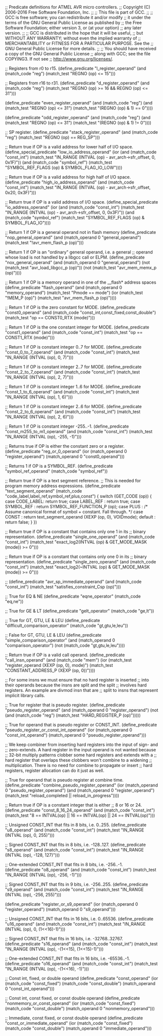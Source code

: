 ;; Predicate definitions for ATMEL AVR micro controllers.
;; Copyright (C) 2006-2016 Free Software Foundation, Inc.
;;
;; This file is part of GCC.
;;
;; GCC is free software; you can redistribute it and/or modify
;; it under the terms of the GNU General Public License as published by
;; the Free Software Foundation; either version 3, or (at your option)
;; any later version.
;;
;; GCC is distributed in the hope that it will be useful,
;; but WITHOUT ANY WARRANTY; without even the implied warranty of
;; MERCHANTABILITY or FITNESS FOR A PARTICULAR PURPOSE.  See the
;; GNU General Public License for more details.
;;
;; You should have received a copy of the GNU General Public License
;; along with GCC; see the file COPYING3.  If not see
;; <http://www.gnu.org/licenses/>.

;; Registers from r0 to r15.
(define_predicate "l_register_operand"
  (and (match_code "reg")
       (match_test "REGNO (op) <= 15")))

;; Registers from r16 to r31.
(define_predicate "d_register_operand"
  (and (match_code "reg")
       (match_test "REGNO (op) >= 16 && REGNO (op) <= 31")))

(define_predicate "even_register_operand"
  (and (match_code "reg")
       (and (match_test "REGNO (op) <= 31")
            (match_test "(REGNO (op) & 1) == 0"))))

(define_predicate "odd_register_operand"
  (and (match_code "reg")
       (and (match_test "REGNO (op) <= 31")
            (match_test "(REGNO (op) & 1) != 0"))))

;; SP register.
(define_predicate "stack_register_operand"
  (and (match_code "reg")
       (match_test "REGNO (op) == REG_SP")))

;; Return true if OP is a valid address for lower half of I/O space.
(define_special_predicate "low_io_address_operand"
  (ior (and (match_code "const_int")
	    (match_test "IN_RANGE (INTVAL (op) - avr_arch->sfr_offset,
				   0, 0x1F)"))
       (and (match_code "symbol_ref")
	    (match_test "SYMBOL_REF_FLAGS (op) & SYMBOL_FLAG_IO_LOW"))))

;; Return true if OP is a valid address for high half of I/O space.
(define_predicate "high_io_address_operand"
  (and (match_code "const_int")
       (match_test "IN_RANGE (INTVAL (op) - avr_arch->sfr_offset,
                              0x20, 0x3F)")))

;; Return true if OP is a valid address of I/O space.
(define_special_predicate "io_address_operand"
  (ior (and (match_code "const_int")
	    (match_test "IN_RANGE (INTVAL (op) - avr_arch->sfr_offset,
				   0, 0x3F)"))
       (and (match_code "symbol_ref")
	    (match_test "SYMBOL_REF_FLAGS (op) & SYMBOL_FLAG_IO"))))

;; Return 1 if OP is a general operand not in flash memory
(define_predicate "nop_general_operand"
  (and (match_operand 0 "general_operand")
       (match_test "!avr_mem_flash_p (op)")))

;; Return 1 if OP is an "ordinary" general operand, i.e. a general
;; operand whose load is not handled by a libgcc call or ELPM.
(define_predicate "nox_general_operand"
  (and (match_operand 0 "general_operand")
       (not (match_test "avr_load_libgcc_p (op)"))
       (not (match_test "avr_mem_memx_p (op)"))))

;; Return 1 if OP is a memory operand in one of the __flash* address spaces
(define_predicate "flash_operand"
  (and (match_operand 0 "memory_operand")
       (match_test "Pmode == mode")
       (ior (match_test "!MEM_P (op)")
            (match_test "avr_mem_flash_p (op)"))))

;; Return 1 if OP is the zero constant for MODE.
(define_predicate "const0_operand"
  (and (match_code "const_int,const_fixed,const_double")
       (match_test "op == CONST0_RTX (mode)")))

;; Return 1 if OP is the one constant integer for MODE.
(define_predicate "const1_operand"
  (and (match_code "const_int")
       (match_test "op == CONST1_RTX (mode)")))


;; Return 1 if OP is constant integer 0..7 for MODE.
(define_predicate "const_0_to_7_operand"
  (and (match_code "const_int")
       (match_test "IN_RANGE (INTVAL (op), 0, 7)")))

;; Return 1 if OP is constant integer 2..7 for MODE.
(define_predicate "const_2_to_7_operand"
  (and (match_code "const_int")
       (match_test "IN_RANGE (INTVAL (op), 2, 7)")))

;; Return 1 if OP is constant integer 1..6 for MODE.
(define_predicate "const_1_to_6_operand"
  (and (match_code "const_int")
       (match_test "IN_RANGE (INTVAL (op), 1, 6)")))

;; Return 1 if OP is constant integer 2..6 for MODE.
(define_predicate "const_2_to_6_operand"
  (and (match_code "const_int")
       (match_test "IN_RANGE (INTVAL (op), 2, 6)")))

;; Return 1 if OP is constant integer -255..-1.
(define_predicate "const_m255_to_m1_operand"
  (and (match_code "const_int")
       (match_test "IN_RANGE (INTVAL (op), -255, -1)")))

;; Returns true if OP is either the constant zero or a register.
(define_predicate "reg_or_0_operand"
  (ior (match_operand 0 "register_operand")
       (match_operand 0 "const0_operand")))

;; Returns 1 if OP is a SYMBOL_REF.
(define_predicate "symbol_ref_operand"
  (match_code "symbol_ref"))

;; Return true if OP is a text segment reference.
;; This is needed for program memory address expressions.
(define_predicate "text_segment_operand"
  (match_code "code_label,label_ref,symbol_ref,plus,const")
{
  switch (GET_CODE (op))
    {
    case CODE_LABEL:
      return true;
    case LABEL_REF :
      return true;
    case SYMBOL_REF :
      return SYMBOL_REF_FUNCTION_P (op);
    case PLUS :
      /* Assume canonical format of symbol + constant.
	 Fall through.  */
    case CONST :
      return text_segment_operand (XEXP (op, 0), VOIDmode);
    default :
      return false;
    }
})

;; Return true if OP is a constant that contains only one 1 in its
;; binary representation.
(define_predicate "single_one_operand"
  (and (match_code "const_int")
       (match_test "exact_log2(INTVAL (op) & GET_MODE_MASK (mode)) >= 0")))

;; Return true if OP is a constant that contains only one 0 in its
;; binary representation.
(define_predicate "single_zero_operand"
  (and (match_code "const_int")
       (match_test "exact_log2(~INTVAL (op) & GET_MODE_MASK (mode)) >= 0")))

;;
(define_predicate "avr_sp_immediate_operand"
  (and (match_code "const_int")
       (match_test "satisfies_constraint_Csp (op)")))

;; True for EQ & NE
(define_predicate "eqne_operator"
  (match_code "eq,ne"))

;; True for GE & LT
(define_predicate "gelt_operator"
  (match_code "ge,lt"))

;; True for GT, GTU, LE & LEU
(define_predicate "difficult_comparison_operator"
  (match_code "gt,gtu,le,leu"))

;; False for GT, GTU, LE & LEU
(define_predicate "simple_comparison_operator"
  (and (match_operand 0 "comparison_operator")
       (not (match_code "gt,gtu,le,leu"))))

;; Return true if OP is a valid call operand.
(define_predicate "call_insn_operand"
  (and (match_code "mem")
       (ior (match_test "register_operand (XEXP (op, 0), mode)")
            (match_test "CONSTANT_ADDRESS_P (XEXP (op, 0))"))))

;; For some insns we must ensure that no hard register is inserted
;; into their operands because the insns are split and the split
;; involves hard registers.  An example are divmod insn that are
;; split to insns that represent implicit library calls.

;; True for register that is pseudo register.
(define_predicate "pseudo_register_operand"
  (and (match_operand 0 "register_operand")
       (not (and (match_code "reg")
                 (match_test "HARD_REGISTER_P (op)")))))

;; True for operand that is pseudo register or CONST_INT.
(define_predicate "pseudo_register_or_const_int_operand"
  (ior (match_operand 0 "const_int_operand")
       (match_operand 0 "pseudo_register_operand")))

;; We keep combiner from inserting hard registers into the input of sign- and
;; zero-extends.  A hard register in the input operand is not wanted because
;; 32-bit multiply patterns clobber some hard registers and extends with a
;; hard register that overlaps these clobbers won't combine to a widening
;; multiplication.  There is no need for combine to propagate or insert
;; hard registers, register allocation can do it just as well.

;; True for operand that is pseudo register at combine time.
(define_predicate "combine_pseudo_register_operand"
  (ior (match_operand 0 "pseudo_register_operand")
       (and (match_operand 0 "register_operand")
            (match_test "reload_completed || reload_in_progress"))))

;; Return true if OP is a constant integer that is either
;; 8 or 16 or 24.
(define_predicate "const_8_16_24_operand"
  (and (match_code "const_int")
       (match_test "8 == INTVAL(op) || 16 == INTVAL(op) || 24 == INTVAL(op)")))

;; Unsigned CONST_INT that fits in 8 bits, i.e. 0..255.
(define_predicate "u8_operand"
  (and (match_code "const_int")
       (match_test "IN_RANGE (INTVAL (op), 0, 255)")))

;; Signed CONST_INT that fits in 8 bits, i.e. -128..127.
(define_predicate "s8_operand"
  (and (match_code "const_int")
       (match_test "IN_RANGE (INTVAL (op), -128, 127)")))

;; One-extended CONST_INT that fits in 8 bits, i.e. -256..-1.
(define_predicate "o8_operand"
  (and (match_code "const_int")
       (match_test "IN_RANGE (INTVAL (op), -256, -1)")))

;; Signed CONST_INT that fits in 9 bits, i.e. -256..255.
(define_predicate "s9_operand"
  (and (match_code "const_int")
       (match_test "IN_RANGE (INTVAL (op), -256, 255)")))

(define_predicate "register_or_s9_operand"
  (ior (match_operand 0 "register_operand")
       (match_operand 0 "s9_operand")))

;; Unsigned CONST_INT that fits in 16 bits, i.e. 0..65536.
(define_predicate "u16_operand"
  (and (match_code "const_int")
       (match_test "IN_RANGE (INTVAL (op), 0, (1<<16)-1)")))

;; Signed CONST_INT that fits in 16 bits, i.e. -32768..32767.
(define_predicate "s16_operand"
  (and (match_code "const_int")
       (match_test "IN_RANGE (INTVAL (op), -(1<<15), (1<<15)-1)")))

;; One-extended CONST_INT that fits in 16 bits, i.e. -65536..-1.
(define_predicate "o16_operand"
  (and (match_code "const_int")
       (match_test "IN_RANGE (INTVAL (op), -(1<<16), -1)")))

;; Const int, fixed, or double operand
(define_predicate "const_operand"
  (ior (match_code "const_fixed")
       (match_code "const_double")
       (match_operand 0 "const_int_operand")))

;; Const int, const fixed, or const double operand
(define_predicate "nonmemory_or_const_operand"
  (ior (match_code "const_fixed")
       (match_code "const_double")
       (match_operand 0 "nonmemory_operand")))

;; Immediate, const fixed, or const double operand
(define_predicate "const_or_immediate_operand"
  (ior (match_code "const_fixed")
       (match_code "const_double")
       (match_operand 0 "immediate_operand")))

